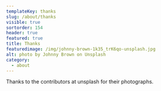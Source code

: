```yaml
---
templateKey: thanks
slug: /about/thanks
visible: true
sortorder: 154
header: true
featured: true
title: Thanks
featuredimage: /img/johnny-brown-1k35_trK6qo-unsplash.jpg
alt: photo by Johnny Brown on Unsplash
category:
  - about
---
```

Thanks to the contributors at unsplash for their photographs.
